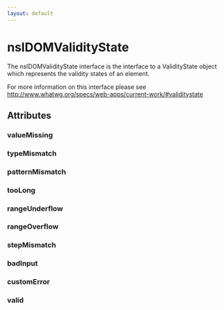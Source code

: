 ```yaml
---
layout: default
---
```


# nsIDOMValidityState #

The nsIDOMValidityState interface is the interface to a ValidityState
object which represents the validity states of an element.

For more information on this interface please see
http://www.whatwg.org/specs/web-apps/current-work/#validitystate


## Attributes ##

### valueMissing ###

### typeMismatch ###

### patternMismatch ###

### tooLong ###

### rangeUnderflow ###

### rangeOverflow ###

### stepMismatch ###

### badInput ###

### customError ###

### valid ###
